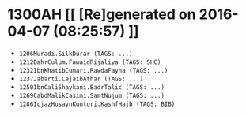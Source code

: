 # 1300AH [[ [Re]generated on 2016-04-07 (08:25:57) ]]

* `1206Muradi.SilkDurar (TAGS: ...)`
* `1212BahrCulum.FawaidRijaliya (TAGS: SHC)`
* `1232IbnKhatibCumari.RawdaFayha (TAGS: ...)`
* `1237Jabarti.CajaibAthar (TAGS: ...)`
* `1250IbnCaliShaykani.BadrTalic (TAGS: ...)`
* `1269CabdMalikCasimi.SamtNujum (TAGS: ...)`
* `1286IcjazHusaynKunturi.KashfHajb (TAGS: BIB)`
